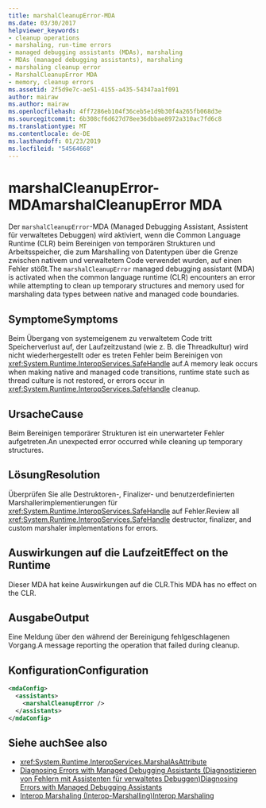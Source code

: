 ```yaml
---
title: marshalCleanupError-MDA
ms.date: 03/30/2017
helpviewer_keywords:
- cleanup operations
- marshaling, run-time errors
- managed debugging assistants (MDAs), marshaling
- MDAs (managed debugging assistants), marshaling
- marshaling cleanup error
- MarshalCleanupError MDA
- memory, cleanup errors
ms.assetid: 2f5d9e7c-ae51-4155-a435-54347aa1f091
author: mairaw
ms.author: mairaw
ms.openlocfilehash: 4ff7286eb104f36ceb5e1d9b30f4a265fb068d3e
ms.sourcegitcommit: 6b308cf6d627d78ee36dbbae8972a310ac7fd6c8
ms.translationtype: MT
ms.contentlocale: de-DE
ms.lasthandoff: 01/23/2019
ms.locfileid: "54564668"
---
```

# <a name="marshalcleanuperror-mda"></a><span data-ttu-id="90694-102">marshalCleanupError-MDA</span><span class="sxs-lookup"><span data-stu-id="90694-102">marshalCleanupError MDA</span></span>
<span data-ttu-id="90694-103">Der `marshalCleanupError`-MDA (Managed Debugging Assistant, Assistent für verwaltetes Debuggen) wird aktiviert, wenn die Common Language Runtime (CLR) beim Bereinigen von temporären Strukturen und Arbeitsspeicher, die zum Marshalling von Datentypen über die Grenze zwischen nativem und verwaltetem Code verwendet wurden, auf einen Fehler stößt.</span><span class="sxs-lookup"><span data-stu-id="90694-103">The `marshalCleanupError` managed debugging assistant (MDA) is activated when the common language runtime (CLR) encounters an error while attempting to clean up temporary structures and memory used for marshaling data types between native and managed code boundaries.</span></span>  
  
## <a name="symptoms"></a><span data-ttu-id="90694-104">Symptome</span><span class="sxs-lookup"><span data-stu-id="90694-104">Symptoms</span></span>  
 <span data-ttu-id="90694-105">Beim Übergang von systemeigenem zu verwaltetem Code tritt Speicherverlust auf, der Laufzeitzustand (wie z. B. die Threadkultur) wird nicht wiederhergestellt oder es treten Fehler beim Bereinigen von <xref:System.Runtime.InteropServices.SafeHandle> auf.</span><span class="sxs-lookup"><span data-stu-id="90694-105">A memory leak occurs when making native and managed code transitions, runtime state such as thread culture is not restored, or errors occur in <xref:System.Runtime.InteropServices.SafeHandle> cleanup.</span></span>  
  
## <a name="cause"></a><span data-ttu-id="90694-106">Ursache</span><span class="sxs-lookup"><span data-stu-id="90694-106">Cause</span></span>  
 <span data-ttu-id="90694-107">Beim Bereinigen temporärer Strukturen ist ein unerwarteter Fehler aufgetreten.</span><span class="sxs-lookup"><span data-stu-id="90694-107">An unexpected error occurred while cleaning up temporary structures.</span></span>  
  
## <a name="resolution"></a><span data-ttu-id="90694-108">Lösung</span><span class="sxs-lookup"><span data-stu-id="90694-108">Resolution</span></span>  
 <span data-ttu-id="90694-109">Überprüfen Sie alle Destruktoren-, Finalizer- und benutzerdefinierten Marshallerimplementierungen für <xref:System.Runtime.InteropServices.SafeHandle> auf Fehler.</span><span class="sxs-lookup"><span data-stu-id="90694-109">Review all <xref:System.Runtime.InteropServices.SafeHandle> destructor, finalizer, and custom marshaler implementations for errors.</span></span>  
  
## <a name="effect-on-the-runtime"></a><span data-ttu-id="90694-110">Auswirkungen auf die Laufzeit</span><span class="sxs-lookup"><span data-stu-id="90694-110">Effect on the Runtime</span></span>  
 <span data-ttu-id="90694-111">Dieser MDA hat keine Auswirkungen auf die CLR.</span><span class="sxs-lookup"><span data-stu-id="90694-111">This MDA has no effect on the CLR.</span></span>  
  
## <a name="output"></a><span data-ttu-id="90694-112">Ausgabe</span><span class="sxs-lookup"><span data-stu-id="90694-112">Output</span></span>  
 <span data-ttu-id="90694-113">Eine Meldung über den während der Bereinigung fehlgeschlagenen Vorgang.</span><span class="sxs-lookup"><span data-stu-id="90694-113">A message reporting the operation that failed during cleanup.</span></span>  
  
## <a name="configuration"></a><span data-ttu-id="90694-114">Konfiguration</span><span class="sxs-lookup"><span data-stu-id="90694-114">Configuration</span></span>  
  
```xml  
<mdaConfig>  
  <assistants>  
    <marshalCleanupError />  
  </assistants>  
</mdaConfig>  
```  
  
## <a name="see-also"></a><span data-ttu-id="90694-115">Siehe auch</span><span class="sxs-lookup"><span data-stu-id="90694-115">See also</span></span>
- <xref:System.Runtime.InteropServices.MarshalAsAttribute>
- [<span data-ttu-id="90694-116">Diagnosing Errors with Managed Debugging Assistants (Diagnostizieren von Fehlern mit Assistenten für verwaltetes Debuggen)</span><span class="sxs-lookup"><span data-stu-id="90694-116">Diagnosing Errors with Managed Debugging Assistants</span></span>](../../../docs/framework/debug-trace-profile/diagnosing-errors-with-managed-debugging-assistants.md)
- [<span data-ttu-id="90694-117">Interop Marshaling (Interop-Marshalling)</span><span class="sxs-lookup"><span data-stu-id="90694-117">Interop Marshaling</span></span>](../../../docs/framework/interop/interop-marshaling.md)
